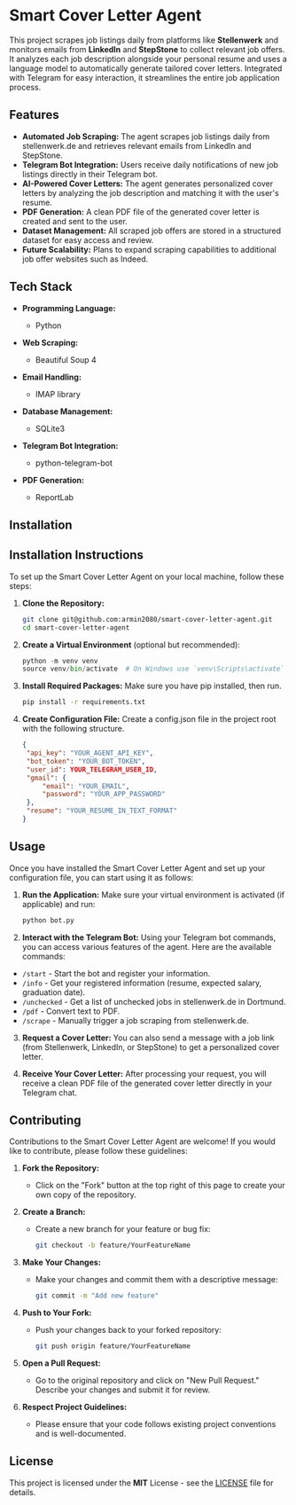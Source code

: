 
# Smart Cover Letter Agent

This project scrapes job listings daily from platforms like **Stellenwerk** and monitors emails from **LinkedIn** and **StepStone** to collect relevant job offers. It analyzes each job description alongside your personal resume and uses a language model to automatically generate tailored cover letters. Integrated with Telegram for easy interaction, it streamlines the entire job application process.

## Features

- **Automated Job Scraping:** The agent scrapes job listings daily from stellenwerk.de and retrieves relevant emails from LinkedIn and StepStone.
- **Telegram Bot Integration:** Users receive daily notifications of new job listings directly in their Telegram bot.
- **AI-Powered Cover Letters:** The agent generates personalized cover letters by analyzing the job description and matching it with the user's resume.
- **PDF Generation:** A clean PDF file of the generated cover letter is created and sent to the user.
- **Dataset Management:** All scraped job offers are stored in a structured dataset for easy access and review.
- **Future Scalability:** Plans to expand scraping capabilities to additional job offer websites such as Indeed.



## Tech Stack

- **Programming Language:**
  - Python

- **Web Scraping:**
  - Beautiful Soup 4

- **Email Handling:**
  - IMAP library

- **Database Management:**
  - SQLite3

- **Telegram Bot Integration:**
  - python-telegram-bot

- **PDF Generation:**
  - ReportLab


## Installation

## Installation Instructions

To set up the Smart Cover Letter Agent on your local machine, follow these steps:

1. **Clone the Repository:**
   ```bash
   git clone git@github.com:armin2080/smart-cover-letter-agent.git
   cd smart-cover-letter-agent
   ```

2. **Create a Virtual Environment** (optional but recommended):
   ```python
   python -m venv venv
   source venv/bin/activate  # On Windows use `venv\Scripts\activate`
   ```

3. **Install Required Packages:** Make sure you have pip installed, then run.
   ```bash
   pip install -r requirements.txt
   ```

4. **Create Configuration File:** Create a config.json file in the project root with the following structure.
   ```json
   {
    "api_key": "YOUR_AGENT_API_KEY",
    "bot_token": "YOUR_BOT_TOKEN",
    "user_id": YOUR_TELEGRAM_USER_ID,
    "gmail": {
        "email": "YOUR_EMAIL",
        "password": "YOUR_APP_PASSWORD"
    },
    "resume": "YOUR_RESUME_IN_TEXT_FORMAT"
   }
    ```


## Usage

Once you have installed the Smart Cover Letter Agent and set up your configuration file, you can start using it as follows:

1. **Run the Application:**
Make sure your virtual environment is activated (if applicable) and run:
   ```bash
   python bot.py
   ```

2. **Interact with the Telegram Bot:** 
Using your Telegram bot commands, you can access various features of the agent. Here are the available commands:

- `/start` - Start the bot and register your information.
- `/info` - Get your registered information (resume, expected salary, graduation date).
- `/unchecked` - Get a list of unchecked jobs in stellenwerk.de in Dortmund.
- `/pdf` - Convert text to PDF.
- `/scrape` - Manually trigger a job scraping from stellenwerk.de.

3. **Request a Cover Letter:**
You can also send a message with a job link (from Stellenwerk, LinkedIn, or StepStone) to get a personalized cover letter.

4. **Receive Your Cover Letter:** 
After processing your request, you will receive a clean PDF file of the generated cover letter directly in your Telegram chat.


## Contributing

Contributions to the Smart Cover Letter Agent are welcome! If you would like to contribute, please follow these guidelines:

1. **Fork the Repository:**
   - Click on the "Fork" button at the top right of this page to create your own copy of the repository.

2. **Create a Branch:**
   - Create a new branch for your feature or bug fix:
     ```bash
     git checkout -b feature/YourFeatureName
     ```

3. **Make Your Changes:**
   - Make your changes and commit them with a descriptive message:
     ```bash
     git commit -m "Add new feature"
     ```

4. **Push to Your Fork:**
   - Push your changes back to your forked repository:
     ```bash
     git push origin feature/YourFeatureName
     ```

5. **Open a Pull Request:**
   - Go to the original repository and click on "New Pull Request." Describe your changes and submit it for review.

6. **Respect Project Guidelines:**
   - Please ensure that your code follows existing project conventions and is well-documented.
## License

This project is licensed under the **MIT** License - see the [LICENSE](https://choosealicense.com/licenses/mit/) file for details.

